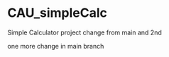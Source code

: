 # CAU_simpleCalc
 Simple Calculator project
change from main and 2nd

one more change in main branch
